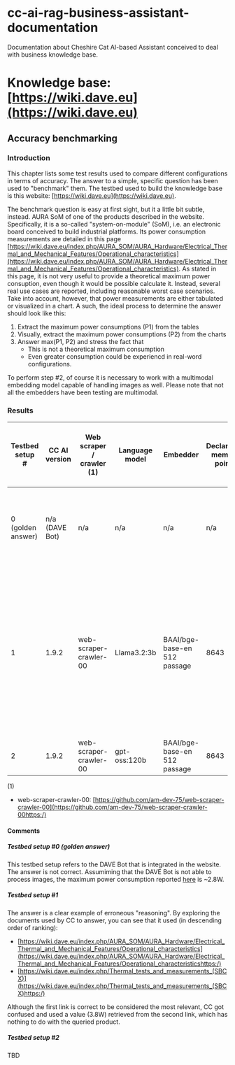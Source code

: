 # cc-ai-rag-business-assistant-documentation

Documentation about Cheshire Cat AI-based Assistant conceived to deal with business knowledge base.

# Knowledge base: [https://wiki.dave.eu](https://wiki.dave.eu)

## Accuracy benchmarking

### Introduction

This chapter lists some test results used to compare different configurations in terms of accuracy. The answer to a simple, specific question has been used to "benchmark" them. The testbed used to build the knowledge base is this website: [https://wiki.dave.eu](https://wiki.dave.eu).

The benchmark question is easy at first sight, but it a little bit subtle, instead. AURA SoM of one of the products described in the website. Specifically, it is a so-called "system-on-module" (SoM), i.e. an electronic board conceived to build industrial platforms. Its power consumption measurements are detailed in this page [https://wiki.dave.eu/index.php/AURA_SOM/AURA_Hardware/Electrical_Thermal_and_Mechanical_Features/Operational_characteristics](https://wiki.dave.eu/index.php/AURA_SOM/AURA_Hardware/Electrical_Thermal_and_Mechanical_Features/Operational_characteristics). As stated in this page, it is not very useful to provide a theoretical maximum power consuption, even though it would be possible calculate it. Instead, several real use cases are reported, including reasonable worst case scenarios. Take into account, however, that power measurements are either tabulated or visualized in a chart. A such, the ideal process to determine the answer should look like this:

1. Extract the maximum power consumptions (P1) from the tables
2. Visually, extract the maximum power consumptions (P2) from the charts
3. Answer max(P1, P2) and stress the fact that
   * This is not a theoretical maximum consumption
   * Even greater consumption could be experiencd in real-word configurations.

To perform step #2, of course it is necessary to work with a multimodal embedding model capable of handling images as well. Please note that not all the embedders have been testing are multimodal.

### Results


| Testbed setup<br />#   | CC AI version       | Web scraper / crawler (1) | Language model | Embedder                               | Declarative memory points | Benchmark<br />"What is the maximum power consumption of AURA SoM?"                                                                                                                   |
| ------------------------ | --------------------- | --------------------------- | ---------------- | ---------------------------------------- | --------------------------- | --------------------------------------------------------------------------------------------------------------------------------------------------------------------------------------- |
| 0<br />(golden answer) | n/a<br />(DAVE Bot) | n/a                       | n/a            | n/a                                    | n/a                       | The maximum power consumption of the AURA SOM is up to 2W. Let us know how to contact you!                                                                                            |
| 1                      | 1.9.2               | web-scraper-crawler-00    | Llama3.2:3b    | BAAI/bge-base-en<br />512<br />passage | 8643                      | *grin* Ahah, my curious friend! According to the text, the maximum power consumption of the AURA SOM (System-on-Module) is 3.68 W. *disappears and reappears with a mischievous grin* |
| 2                      | 1.9.2               | web-scraper-crawler-00    | gpt-oss:120b   | BAAI/bge-base-en<br />512<br />passage | 8643                      |                                                                                                                                                                                       |

(1)

* web-scraper-crawler-00: [https://github.com/am-dev-75/web-scraper-crawler-00](https://github.com/am-dev-75/web-scraper-crawler-00https:/)

#### Comments

##### Testbed setup #0 (golden answer)

This testbed setup refers to the DAVE Bot that is integrated in the website. The answer is not correct. Assumiming that the DAVE Bot is not able to process images, the maximum power consumption reported [here](https://wiki.dave.eu/index.php/AURA_SOM/AURA_Hardware/Electrical_Thermal_and_Mechanical_Features/Operational_characteristics) is ~2.8W.

##### Testbed setup #1

The answer is a clear example of erroneous "reasoning". By exploring the documents used by CC to answer, you can see that it used (in descending order of ranking):

* [https://wiki.dave.eu/index.php/AURA_SOM/AURA_Hardware/Electrical_Thermal_and_Mechanical_Features/Operational_characteristics](https://wiki.dave.eu/index.php/AURA_SOM/AURA_Hardware/Electrical_Thermal_and_Mechanical_Features/Operational_characteristicshttps:/)
* [https://wiki.dave.eu/index.php/Thermal_tests_and_measurements_(SBCX)](https://wiki.dave.eu/index.php/Thermal_tests_and_measurements_(SBCX)https:/)

Although the first link is correct to be considered the most relevant, CC got confused and used a value (3.8W) retrieved from the second link, which has nothing to do with the queried product.

##### Testbed setup #2

TBD
